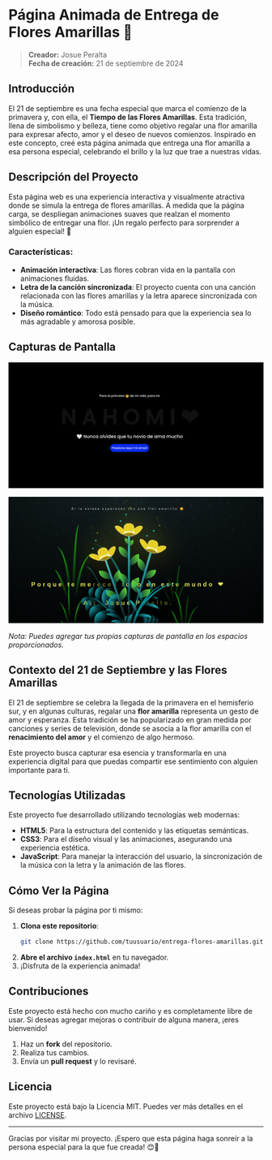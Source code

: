 # Página Animada de Entrega de Flores Amarillas 🌻

> **Creador:** Josue Peralta  
> **Fecha de creación:** 21 de septiembre de 2024  

## Introducción

El 21 de septiembre es una fecha especial que marca el comienzo de la primavera y, con ella, el **Tiempo de las Flores Amarillas**. Esta tradición, llena de simbolismo y belleza, tiene como objetivo regalar una flor amarilla para expresar afecto, amor y el deseo de nuevos comienzos. Inspirado en este concepto, creé esta página animada que entrega una flor amarilla a esa persona especial, celebrando el brillo y la luz que trae a nuestras vidas.

## Descripción del Proyecto

Esta página web es una experiencia interactiva y visualmente atractiva donde se simula la entrega de flores amarillas. A medida que la página carga, se despliegan animaciones suaves que realzan el momento simbólico de entregar una flor. ¡Un regalo perfecto para sorprender a alguien especial! 🌼

### Características:
- **Animación interactiva**: Las flores cobran vida en la pantalla con animaciones fluidas.
- **Letra de la canción sincronizada**: El proyecto cuenta con una canción relacionada con las flores amarillas y la letra aparece sincronizada con la música.
- **Diseño romántico**: Todo está pensado para que la experiencia sea lo más agradable y amorosa posible.
  
## Capturas de Pantalla

![Captura 1 - Página principal](img/Inicio.png)

![Captura 2 - Animación de las flores](img/Animacion.png)

*Nota: Puedes agregar tus propias capturas de pantalla en los espacios proporcionados.*

## Contexto del 21 de Septiembre y las Flores Amarillas

El 21 de septiembre se celebra la llegada de la primavera en el hemisferio sur, y en algunas culturas, regalar una **flor amarilla** representa un gesto de amor y esperanza. Esta tradición se ha popularizado en gran medida por canciones y series de televisión, donde se asocia a la flor amarilla con el **renacimiento del amor** y el comienzo de algo hermoso.

Este proyecto busca capturar esa esencia y transformarla en una experiencia digital para que puedas compartir ese sentimiento con alguien importante para ti.

## Tecnologías Utilizadas

Este proyecto fue desarrollado utilizando tecnologías web modernas:

- **HTML5**: Para la estructura del contenido y las etiquetas semánticas.
- **CSS3**: Para el diseño visual y las animaciones, asegurando una experiencia estética.
- **JavaScript**: Para manejar la interacción del usuario, la sincronización de la música con la letra y la animación de las flores.

## Cómo Ver la Página

Si deseas probar la página por ti mismo:

1. **Clona este repositorio**:
    ```bash
    git clone https://github.com/tuusuario/entrega-flores-amarillas.git
    ```
2. **Abre el archivo `index.html`** en tu navegador.
3. ¡Disfruta de la experiencia animada!

## Contribuciones

Este proyecto está hecho con mucho cariño y es completamente libre de usar. Si deseas agregar mejoras o contribuir de alguna manera, ¡eres bienvenido!

1. Haz un **fork** del repositorio.
2. Realiza tus cambios.
3. Envía un **pull request** y lo revisaré.

## Licencia

Este proyecto está bajo la Licencia MIT. Puedes ver más detalles en el archivo [LICENSE](LICENSE).

---

Gracias por visitar mi proyecto. ¡Espero que esta página haga sonreír a la persona especial para la que fue creada! 😊💛
